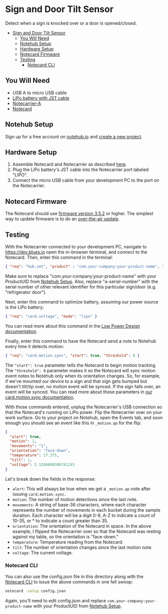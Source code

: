 # Sign and Door Tilt Sensor

Detect when a sign is knocked over or a door is opened/closed.

- [Sign and Door Tilt Sensor](#sign-and-door-tilt-sensor)
  - [You Will Need](#you-will-need)
  - [Notehub Setup](#notehub-setup)
  - [Hardware Setup](#hardware-setup)
  - [Notecard Firmware](#notecard-firmware)
  - [Testing](#testing)
    - [Notecard CLI](#notecard-cli)

## You Will Need

* USB A to micro USB cable
* [LiPo battery with JST cable](https://shop.blues.io/products/5-000-mah-lipo-battery)
* [Notecarrier-A](https://shop.blues.io/products/carr-al)
* [Notecard](https://blues.io/products/notecard/)

## Notehub Setup

Sign up for a free account on [notehub.io](https://notehub.io) and [create a new project](https://dev.blues.io/quickstart/notecard-quickstart/notecard-and-notecarrier-pi/#set-up-notehub).

## Hardware Setup

1. Assemble Notecard and Notecarrier as described [here](https://dev.blues.io/quickstart/notecard-quickstart/notecard-and-notecarrier-a).
2. Plug the LiPo battery's JST cable into the Notecarrier port labeled "LIPO".
3. Connect the micro USB cable from your development PC to the port on the Notecarrier.

## Notecard Firmware

The Notecard should use [firmware version 3.5.2](https://dev.blues.io/notecard/notecard-firmware-updates/#v3-5-2-november-2nd-2022) or higher. The simplest way to update firmware is to do an [over-the-air update](https://dev.blues.io/notecard/notecard-firmware-updates/#ota-dfu-with-notehub).

## Testing

With the Notecarrier connected to your development PC, navigate to https://dev.blues.io open the in-browser terminal, and connect to the Notecard. Then, enter this command in the terminal:

```json
{ "req": "hub.set", "product" : "com.your-company:your-product-name", "sn": "a-serial-number" }
```

Make sure to replace "com.your-company:your-product-name" with your ProductUID from [Notehub Setup](#notehub-setup). Also, replace "a-serial-number" with the serial number of other relevant identifier for this particular sign/door (e.g. "refrigerator door").

Next, enter this command to optimize battery, assuming our power source is the LiPo battery:

```json
{ "req": "card.voltage", "mode": "lipo" }
```

You can read more about this command in the [Low Power Design documentation](https://dev.blues.io/notecard/notecard-walkthrough/low-power-design/#customizing-voltage-variable-behaviors
).

Finally, enter this command to have the Notecard send a note to Notehub every time it detects motion:

```json
{ "req": "card.motion.sync", "start": true, "threshold": 0 }
```

The `"start": true` parameter tells the Notecard to begin motion tracking. The `"threshold": 0` parameter makes it so the Notecard will sync motion event notes to Notehub only when its orientation changes. So, for example, if we've mounted our device to a sign and that sign gets bumped but doesn't tilt/tip over, no motion event will be synced. If the sign falls over, an event will be synced. You can read more about these parameters in [our card.motion.sync documentation](https://dev.blues.io/reference/notecard-api/card-requests/#card-motion-sync).

With those commands entered, unplug the Notecarrier's USB connection so that the Notecard's running on LiPo power. Flip the Notecarrier over on your work surface. Go to your project on Notehub, open the Events tab, and soon enough you should see an event like this in `_motion.qo` for the flip:

```json
{
  "alert": true,
  "motion": 1,
  "movements": "1",
  "orientation": "face-down",
  "temperature": 17.375,
  "tilt": 1,
  "voltage": 5.1286890300781243
}
```

Let's break down the fields in the response:

- `alert`: This will always be true when we get a `_motion.qo` note after issuing `card.motion.sync`.
- `motion`: The number of motion detections since the last note.
- `movements`: A string of base-36 characters, where each character represents the number of movements in each bucket during the sample duration. Each character will be a digit 0-9, A-Z to indicate a count of 10-35, or * to indicate a count greater than 35.
- `orientation`: The orientation of the Notecard in space. In the above example, I flipped the Notecarrier over so that the Notecard was resting against my table, so the orientation is "face-down."
- `temperature`: Temperature reading from the Notecard.
- `tilt`: The number of orientation changes since the last motion note.
- `voltage`: The current voltage.

### Notecard CLI

You can also use the config.json file in this directory along with the [Notecard CLI](https://dev.blues.io/tools-and-sdks/notecard-cli/) to issue the above commands in one fell swoop:

```sh
notecard -setup config.json
```

Again, you'll need to edit config.json and replace `com.your-company:your-product-name` with your ProductUID from [Notehub Setup](#notehub-setup).
